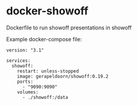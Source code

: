# docker-showoff
Dockerfile to run showoff presentations in showoff

Example docker-compose file:

```
version: "3.1"

services:
  showoff:
    restart: unless-stopped
    image: gerapeldoorn/showoff:0.19.2
    ports:
      - "9090:9090"
    volumes:
      - ./showoff:/data
 ```
